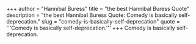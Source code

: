 +++
author = "Hannibal Buress"
title = "the best Hannibal Buress Quote"
description = "the best Hannibal Buress Quote: Comedy is basically self-deprecation."
slug = "comedy-is-basically-self-deprecation"
quote = '''Comedy is basically self-deprecation.'''
+++
Comedy is basically self-deprecation.
